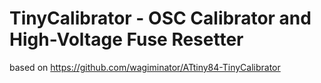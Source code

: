 # TinyCalibrator - OSC Calibrator and High-Voltage Fuse Resetter

based on https://github.com/wagiminator/ATtiny84-TinyCalibrator
